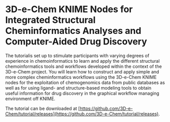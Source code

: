 # 3D-e-Chem KNIME Nodes for Integrated Structural Cheminformatics Analyses and Computer-Aided Drug Discovery

The tutorialis set up to stimulate participants with varying degrees of experience in chemoinformatics to learn and apply the different structural chemoinformatics tools and workflows developed within the context of the 3D-e-Chem project. You will learn how to construct and apply simple and more complex cheminformatics workflows using the 3D-e-Chem KNIME nodes for the exploitation of chemogenomics data from public databases as well as for using ligand- and structure-based modeling tools to obtain useful information for drug discovery in the graphical workflow managing environment off KNIME.

The tutorial can be downloaded at [https://github.com/3D-e-Chem/tutorial/releases](https://github.com/3D-e-Chem/tutorial/releases).
